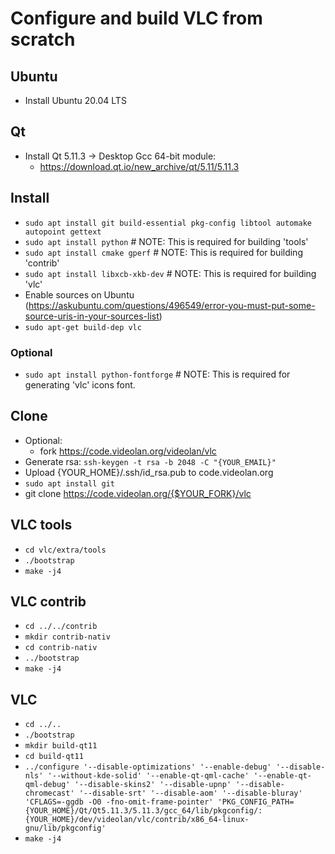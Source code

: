# Configure and build VLC from scratch

## Ubuntu
- Install Ubuntu 20.04 LTS

## Qt
- Install Qt 5.11.3 -> Desktop Gcc 64-bit module:
    - https://download.qt.io/new_archive/qt/5.11/5.11.3

## Install
- `sudo apt install git build-essential pkg-config libtool automake autopoint gettext`
- `sudo apt install python`         # NOTE: This is required for building 'tools'
- `sudo apt install cmake gperf`    # NOTE: This is required for building 'contrib'
- `sudo apt install libxcb-xkb-dev` # NOTE: This is required for building 'vlc'
- Enable sources on Ubuntu (https://askubuntu.com/questions/496549/error-you-must-put-some-source-uris-in-your-sources-list)
- `sudo apt-get build-dep vlc`

### Optional
- `sudo apt install python-fontforge` # NOTE: This is required for generating 'vlc' icons font.

## Clone
- Optional:
    - fork https://code.videolan.org/videolan/vlc
- Generate rsa: `ssh-keygen -t rsa -b 2048 -C "{YOUR_EMAIL}"`
- Upload {YOUR_HOME}/.ssh/id_rsa.pub to code.videolan.org
- `sudo apt install git`
- git clone https://code.videolan.org/{$YOUR_FORK}/vlc

## VLC tools
- `cd vlc/extra/tools`
- `./bootstrap`
- `make -j4`

## VLC contrib
- `cd ../../contrib`
- `mkdir contrib-nativ`
- `cd contrib-nativ`
- `../bootstrap`
- `make -j4`

## VLC
- `cd ../..`
- `./bootstrap`
- `mkdir build-qt11`
- `cd build-qt11`
- `../configure '--disable-optimizations' '--enable-debug' '--disable-nls' '--without-kde-solid' '--enable-qt-qml-cache' '--enable-qt-qml-debug' '--disable-skins2' '--disable-upnp' '--disable-chromecast' '--disable-srt' '--disable-aom' '--disable-bluray' 'CFLAGS=-ggdb -O0 -fno-omit-frame-pointer' 'PKG_CONFIG_PATH={YOUR_HOME}/Qt/Qt5.11.3/5.11.3/gcc_64/lib/pkgconfig/:{YOUR_HOME}/dev/videolan/vlc/contrib/x86_64-linux-gnu/lib/pkgconfig'`
- `make -j4`
